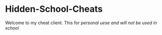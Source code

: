 # Hidden-School-Cheats
Welcome to my cheat client. This for *personal uese and will not be used in school*
